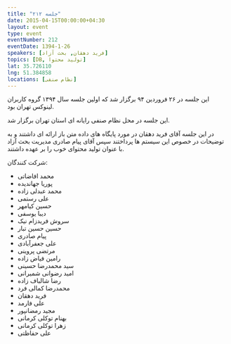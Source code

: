 ```yaml
---
title: "جلسه ۲۱۲"
date: 2015-04-15T00:00:00+04:30
layout: event
type: event
eventNumber: 212
eventDate: 1394-1-26
speakers: [فرید دهقان, بحث آزاد]
topics: [DB, تولید محتوا]
lat: 35.726110
lng: 51.384858
locations: [نظام صنفی]
---
```

این جلسه در ۲۶ فروردین ۹۴ برگزار شد که اولین جلسه سال ۱۳۹۴ گروه کاربران لینوکس تهران بود.

این جلسه در محل نظام صنفی رایانه ای استان تهران برگزار شد.

در این جلسه آقای فرید دهقان در مورد پایگاه های داده متن باز ارائه ای داشتند و به توضیحات در خصوص این سیستم ها پرداختند سپس آقای پیام صادری مدیریت بحث آزاد با عنوان تولید محتوای خوب را بر عهده داشتند.

شرکت کنندگان:
* محمد افاضاتی
* پوریا جهاندیده
* محمد عبدلی زاده
* علی رستمی
* حسین کیامهر
* دیبا یوسفی
* سروش فریدزام نیک
* حسین حسین تبار
* پیام صادری
* علی جعفرآبادی
* مرتضی پروینی
* رامین فیاض زاده
* سید محمدرضا حسینی
* امید رضوانی شمیرانی
* رضا شالباف زاده
* محمدرضا کمالی فرد
* فرید دهقان
* علی فارمد
* مجید رمضانپور
* بهنام توکلی کرمانی
* زهرا توکلی کرمانی
* علی حفاظتی